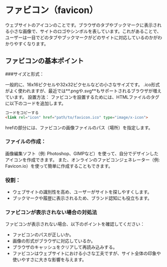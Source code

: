 # ファビコン（favicon）
ウェブサイトのアイコンのことです。ブラウザのタブやブックマークに表示される小さな画像で、サイトのロゴやシンボルを表しています。これがあることで、ユーザーは一目でどのタブやブックマークがどのサイトに対応しているのかがわかりやすくなります。

## ファビコンの基本ポイント
###サイズと形式：

一般的に、16x16ピクセルや32x32ピクセルなどの小さなサイズです。
.ico形式がよく使われますが、最近では**.pngや.svg**もサポートされるブラウザが増えています。
設置方法： ファビコンを設置するためには、HTMLファイルの<head>タグに以下のコードを追加します。

```html
コードをコピーする
<link rel="icon" href="path/to/favicon.ico" type="image/x-icon">
```
hrefの部分には、ファビコンの画像ファイルのパス（場所）を指定します。

### ファイルの作成：

画像編集ソフト（例: Photoshop、GIMPなど）を使って、自分でデザインしたアイコンを作成できます。
また、オンラインのファビコンジェネレーター（例: Favicon.io）を使って簡単に作成することもできます。
### 役割：

- ウェブサイトの識別性を高め、ユーザーがサイトを探しやすくします。
- ブックマークや履歴に表示されるため、ブランド認知にも役立ちます。
### ファビコンが表示されない場合の対処法
ファビコンが表示されない場合、以下のポイントを確認してください：

- ファビコンのパスが正しいか。
- 画像の形式がブラウザに対応しているか。
- ブラウザのキャッシュをクリアして再読み込みする。
- ファビコンはウェブサイトにおける小さな工夫ですが、サイト全体の印象や使いやすさに大きな影響を与えます。
